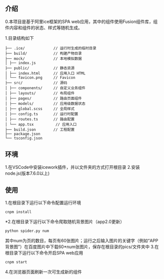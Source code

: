 ## 介绍
0.本项目是基于阿里ice框架的SPA web应用，其中的组件使用Fusion组件库，组件内容和组件的状态、样式等随机生成。

1.目录结构如下
```
├── .ice/             // 运行时生成的临时目录
├── build/            // 构建产物目录
├── mock/             // 本地模拟数据
│ ├── index.js
├── public/           // 静态资源
│ ├── index.html      // 应用入口 HTML
│ └── favicon.png     // Favicon
├── src/              // 源码
│ ├── components/     // 自定义业务组件
│ ├── layouts/        // 布局组件
│ ├── pages/          // 路由页面组件
│ ├── models/         // 应用级数据状态
│ ├── global.scss     // 全局样式
│ ├── config.ts       // 运行时配置
│ ├── routes.ts       // 路由配置
│ └── app.tsx          // 应用入口
├── build.json        // 工程配置
├── package.json
└── tsconfig.json
```

## 环境
1.在VSCode中安装icework插件，并以文件夹的方式打开根目录
2.安装node.js(版本7.6.0以上)

## 使用
1.在根目录下运行以下命令配置运行环境
```shell
cnpm install
```
*2.在根目录下运行以下命令爬取随机背景图片（app2.0更新）
```shell
python spider.py num
```
其中num为页的数目，每页有60张图片；运行之后输入图片的关键字（例如“APP背景图”）在百度图片中下载60*num张图片，保存在根目录的pics/文件夹中
3.在根目录下运行以下命令开启SPA web应用
```shell
cnpm start
```
4.在浏览器页面刷新一次可生成新的组件
